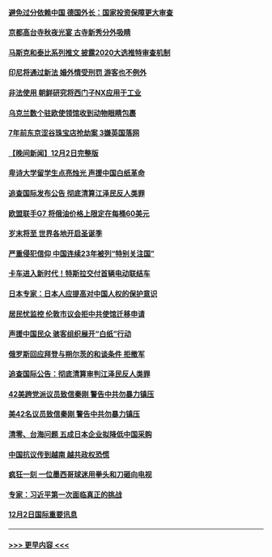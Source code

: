 #### [避免过分依赖中国 德国外长：国家投资保障更大审查](../pages/prog202/a103589958.md?t=12040201) 
#### [京都高台寺秋夜光宴 古寺新秀分外吸睛](../pages/prog202/a103589973.md?t=12040201) 
#### [马斯克和泰比系列推文 披露2020大选推特审查机制](../pages/prog202/a103589962.md?t=12040201) 
#### [印尼将通过新法 婚外情受刑罚 游客也不例外](../pages/prog202/a103589890.md?t=12040201) 
#### [非法使用 朝鲜研究将西门子NX应用于工业](../pages/prog202/a103589883.md?t=12040201) 
#### [乌克兰数个驻欧使领馆收到动物眼睛包裹](../pages/prog202/a103589875.md?t=12040201) 
#### [7年前东京涩谷珠宝店抢劫案 3嫌英国落网](../pages/prog202/a103589800.md?t=12040201) 
#### [【晚间新闻】12月2日完整版](../pages/prog202/a103589672.md?t=12040201) 
#### [卑诗大学留学生点亮烛光 声援中国白纸革命](../pages/prog202/a103589679.md?t=12040201) 
#### [追查国际发布公告 彻底清算江泽民反人类罪](../pages/prog202/a103589675.md?t=12040201) 
#### [欧盟联手G7 将俄油价格上限定在每桶60美元](../pages/prog202/a103589667.md?t=12040201) 
#### [岁末将至 世界各地开启圣诞季](../pages/prog202/a103589549.md?t=12040201) 
#### [严重侵犯信仰 中国连续23年被列“特别关注国”](../pages/prog202/a103589309.md?t=12040201) 
#### [卡车进入新时代！特斯拉交付首辆电动联结车](../pages/prog202/a103589231.md?t=12040201) 
#### [日本专家：日本人应提高对中国人权的保护意识](../pages/prog202/a103589227.md?t=12040201) 
#### [居民忧监控 伦敦市议会拒中共使馆迁移申请](../pages/prog202/a103589225.md?t=12040201) 
#### [声援中国民众 骇客组织展开“白纸”行动](../pages/prog202/a103589221.md?t=12040201) 
#### [俄罗斯回应拜登与朔尔茨的和谈条件 拒撤军](../pages/prog202/a103589262.md?t=12040201) 
#### [追查国际公告：彻底清算审判江泽民反人类罪](../pages/prog202/a103589219.md?t=12040201) 
#### [42美跨党派议员致信秦刚 警告中共勿暴力镇压](../pages/prog202/a103589213.md?t=12040201) 
#### [美42名议员致信秦刚 警告中共勿暴力镇压](../pages/prog202/a103589163.md?t=12040201) 
#### [清零、台海问题 五成日本企业拟降低中国采购](../pages/prog202/a103589149.md?t=12040201) 
#### [中国抗议传到越南 越共政权恐慌](../pages/prog202/a103589056.md?t=12040201) 
#### [疯狂一刻 一位墨西哥球迷用拳头和刀砸向电视](../pages/prog202/a103589040.md?t=12040201) 
#### [专家：习近平第一次面临真正的挑战](../pages/prog202/a103589037.md?t=12040201) 
#### [12月2日国际重要讯息](../pages/prog202/a103589041.md?t=12040201) 

----
#### [ >>> 更早内容 <<< ](../indexes/prog202-earlier.md)
